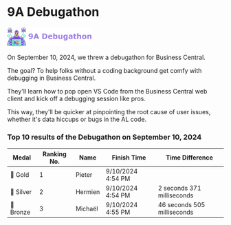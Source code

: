 # 9A Debugathon

![debugathon](img/10803122_bandit_criminal_robber_bug_code_icon.png)

On September 10, 2024, we threw a debugathon for Business Central.

The goal? To help folks without a coding background get comfy with debugging in Business Central.

They'll learn how to pop open VS Code from the Business Central web client and kick off a debugging session like pros. 

This way, they'll be quicker at pinpointing the root cause of user issues, whether it's data hiccups or bugs in the AL code.


### Top 10 results of the Debugathon on September 10, 2024

| Medal     | Ranking No. | Name              | Finish Time       | Time Difference             |
| --------- | ----------- | ----------------- | ----------------- | --------------------------- |
| 🥇 Gold   | 1           | Pieter | 9/10/2024 4:54 PM |                             |
| 🥈 Silver | 2           | Hermien   | 9/10/2024 4:54 PM | 2 seconds 371 milliseconds  |
| 🥉 Bronze | 3           | Michaël | 9/10/2024 4:55 PM | 46 seconds 505 milliseconds |